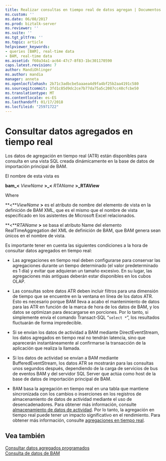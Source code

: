 ```yaml
---
title: Realizar consultas en tiempo real de datos agregan | Documentos de Microsoft
ms.custom: ''
ms.date: 06/08/2017
ms.prod: biztalk-server
ms.reviewer: ''
ms.suite: ''
ms.tgt_pltfrm: ''
ms.topic: article
helpviewer_keywords:
- queries [BAM], real-time data
- BAM, real-time data
ms.assetid: f60a34a1-ac64-47c7-8f83-1bc301170590
caps.latest.revision: 7
author: MandiOhlinger
ms.author: mandia
manager: anneta
ms.openlocfilehash: 2b71c3adbcbe5aaaea4d9fa4bf25b2aa4191c580
ms.sourcegitcommit: 3fd1c85d9dc2ce7b77da75a5c2087cc48cfcbe50
ms.translationtype: MT
ms.contentlocale: es-ES
ms.lasthandoff: 01/17/2018
ms.locfileid: "25971722"
---
```

# <a name="querying-real-time-aggregated-data"></a>Consultar datos agregados en tiempo real
Los datos de agregación en tiempo real (ATR) están disponibles para consulta en una vista SQL creada dinámicamente en la base de datos de importación principal de BAM.  
  
 El nombre de esta vista es  
  
 **bam_\<** *ViewName* **\>_\<** *RTAName* **\>_RTAView**  
  
 Where  
  
 **\<***ViewName*  **\>**  es el atributo de nombre del elemento de vista en la definición de BAM XML, que es el mismo que el nombre de vista especificado en los asistentes de Microsoft Excel relacionados.  
  
 **\<***RTAName*  **\>**  se basa el atributo Name del elemento RealTimeAggregation del XML de definición de BAM, que BAM genera sean únicos en el nombre de vista.  
  
 Es importante tener en cuenta las siguientes condiciones a la hora de consultar datos agregados en tiempo real:  
  
-   Las agregaciones en tiempo real deben configurarse para conservar las agregaciones durante un tiempo determinado (el valor predeterminado es 1 día) y evitar que adquieran un tamaño excesivo. En su lugar, las agregaciones más antiguas deberán estar disponibles en los cubos OLAP.  
  
-   Las consultas sobre datos ATR deben incluir filtros para una dimensión de tiempo que se encuentre en la ventana en línea de los datos ATR. Esto es necesario porque BAM lleva a acabo el mantenimiento de datos para las ATR en función de la marca de hora de los datos de BAM, y los datos se optimizan para descargarse en porciones. Por lo tanto, si simplemente envía el comando Transact-SQL “`select *`”, los resultados fluctuarán de forma impredecible.  
  
-   Si se envían los datos de actividad a BAM mediante DirectEventStream, los datos agregados en tiempo real no tendrán latencia, sino que aparecerán instantáneamente al confirmarse la transacción de la aplicación que realiza la llamada.  
  
-   Si los datos de actividad se envían a BAM mediante BufferedEventStream, los datos ATR se mostrarán para las consultas unos segundos después, dependiendo de la carga de servicios de bus de eventos BAM y del servidor SQL Server que actúa como host de la base de datos de importación principal de BAM.  
  
-   BAM basa la agregación en tiempo real en una tabla que mantiene sincronizada con los cambios o inserciones en los registros de almacenamiento de datos de actividad mediante el uso de desencadenadores. Para obtener más información, consulte [almacenamiento de datos de actividad](../core/activity-data-storage.md). Por lo tanto, la agregación en tiempo real puede tener un impacto significativo en el rendimiento. Para obtener más información, consulte [agregaciones en tiempo real](../core/real-time-aggregations.md).  
  
## <a name="see-also"></a>Vea también  
 [Consultar datos agregados programados](../core/querying-scheduled-aggregated-data.md)   
 [Consulta de datos de BAM](../core/querying-bam-data.md)